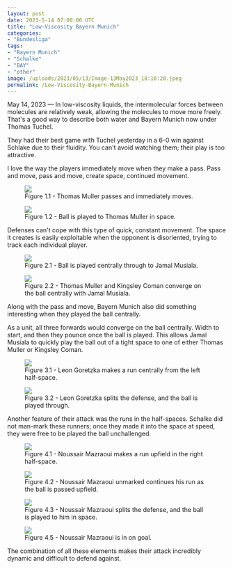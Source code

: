 ```yaml
---
layout: post
date: 2023-5-14 07:00:00 UTC
title: "Low-Viscosity Bayern Munich"
categories: 
- "Bundesliga"
tags: 
- "Bayern Munich"
- "Schalke"
- "BAY"
- "other"
image: /uploads/2023/05/13/Image-13May2023_18:16:20.jpeg
permalink: /Low-Viscosity-Bayern-Munich
---
```


May 14, 2023 — In low-viscosity liquids, the intermolecular forces between molecules are relatively weak, allowing the molecules to move more freely. That's a good way to describe both water and Bayern Munich now under Thomas Tuchel.

They had their best game with Tuchel yesterday in a 6-0 win against Schlake due to their fluidity. You can't avoid watching them; their play is too attractive.

I love the way the players immediately move when they make a pass. Pass and move, pass and move, create space, continued movement.

<figure>
    <img src="https://tacticsjournal.com/uploads/2023/05/13/Image-13May2023_18:15:19.jpeg">
    <figcaption>Figure 1.1 - Thomas Muller passes and immediately moves.</figcaption>
</figure>

<figure>
    <img src="https://tacticsjournal.com/uploads/2023/05/13/Image-13May2023_18:15:32.jpeg">
    <figcaption>Figure 1.2 - Ball is played to Thomas Muller in space.</figcaption>
</figure>

Defenses can't cope with this type of quick, constant movement. The space it creates is easily exploitable when the opponent is disoriented, trying to track each individual player.

<figure>
    <img src="https://tacticsjournal.com/uploads/2023/05/13/Image-13May2023_18:15:46.jpeg">
    <figcaption>Figure 2.1 - Ball is played centrally through to Jamal Musiala.</figcaption>
</figure>

<figure>
    <img src="https://tacticsjournal.com/uploads/2023/05/13/Image-13May2023_18:16:02.jpeg">
    <figcaption>Figure 2.2 - Thomas Muller and Kingsley Coman converge on the ball centrally with Jamal Musiala.</figcaption>
</figure>

Along with the pass and move, Bayern Munich also did something interesting when they played the ball centrally.

As a unit, all three forwards would converge on the ball centrally. Width to start, and then they pounce once the ball is played. This allows Jamal Musiala to quickly play the ball out of a tight space to one of either Thomas Muller or Kingsley Coman. 


<figure>
    <img src="https://tacticsjournal.com/uploads/2023/05/13/Image-13May2023_18:16:20.jpeg">
    <figcaption>Figure 3.1 - Leon Goretzka makes a run centrally from the left half-space.</figcaption>
</figure>

<figure>
    <img src="https://tacticsjournal.com/uploads/2023/05/13/Image-13May2023_18:26:20.jpeg">
    <figcaption>Figure 3.2 - Leon Goretzka splits the defense, and the ball is played through.</figcaption>
</figure>

Another feature of their attack was the runs in the half-spaces. Schalke did not man-mark these runners; once they made it into the space at speed, they were free to be played the ball unchallenged.

<figure>
    <img src="https://tacticsjournal.com/uploads/2023/05/13/Image-13May2023_18:16:40.jpeg">
    <figcaption>Figure 4.1 - Noussair Mazraoui makes a run upfield in the right half-space.</figcaption>
</figure> 

<figure>
    <img src="https://tacticsjournal.com/uploads/2023/05/13/Image-13May2023_18:16:56.jpeg">
    <figcaption>Figure 4.2 - Noussair Mazraoui unmarked continues his run as the ball is passed upfield.</figcaption>
</figure> 

<figure>
    <img src="https://tacticsjournal.com/uploads/2023/05/13/Image-13May2023_18:17:12.jpeg">
    <figcaption>Figure 4.3 - Noussair Mazraoui splits the defense, and the ball is played to him in space.</figcaption>
</figure> 

<figure>
    <img src="https://tacticsjournal.com/uploads/2023/05/13/Image-13May2023_18:17:27.jpeg">
    <figcaption>Figure 4.5 - Noussair Mazraoui is in on goal.</figcaption>
</figure> 

The combination of all these elements makes their attack incredibly dynamic and difficult to defend against. 
